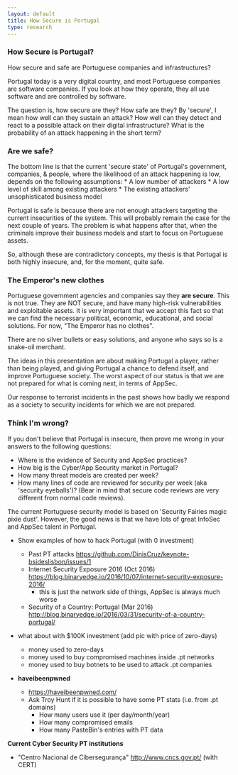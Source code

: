 ```yaml
---
layout: default
title: How Secure is Portugal
type: research
---
```


### How Secure is Portugal?

How secure and safe are Portuguese companies and infrastructures?

Portugal today is a very digital country, and most Portuguese companies are software companies. If you look at how they operate, they all use software and are controlled by software.

The question is, how secure are they? How safe are they? By 'secure', I mean how well can they sustain an attack? How well can they detect and react to a possible attack on their digital infrastructure? What is the probability of an attack happening in the short term?

### Are we safe?

The bottom line is that the current 'secure state' of Portugal's government, companies, & people, where the likelihood of an attack happening is low, depends on the following assumptions:
    * A low number of attackers
    * A low level of skill among existing attackers
    * The existing attackers' unsophisticated business model

Portugal is safe is because there are not enough attackers targeting the current insecurities of the system. This will probably remain the case for the next couple of years. The problem is what happens after that, when the criminals improve their business models and start to focus on Portuguese assets.

So, although these are contradictory concepts, my thesis is that Portugal is both highly insecure, and, for the moment, quite safe.

### The Emperor's new clothes

Portuguese government agencies and companies say they **are secure**. This is not true. They are NOT secure, and have many high-risk vulnerabilities and exploitable assets. It is very important that we accept this fact so that we can find the necessary political, economic, educational, and social solutions. For now, "The Emperor has no clothes".

There are no silver bullets or easy solutions, and anyone who says so is a snake-oil merchant.

The ideas in this presentation are about making Portugal a player, rather than being played, and giving Portugal a chance to defend itself, and improve Portuguese society. The worst aspect of our status is that we are not prepared for what is coming next, in terms of AppSec.  

Our response to terrorist incidents in the past shows how badly we respond as a society to security incidents for which we are not prepared.

### Think I'm wrong?

If you don't believe that Portugal is insecure, then prove me wrong in your answers to the following questions:
* Where is the evidence of Security and AppSec practices?
* How big is the Cyber/App Security market in Portugal?
* How many threat models are created per week?
* How many lines of code are reviewed for security per week (aka 'security eyeballs')? (Bear in mind that secure code reviews are very different from normal code reviews).

The current Portuguese security model is based on 'Security Fairies magic pixie dust'. However, the good news is that we have lots of great InfoSec and AppSec talent in Portugal.         





  * Show examples of how to hack Portugal (with 0 investment)
    * Past PT attacks https://github.com/DinisCruz/keynote-bsideslisbon/issues/1
    * Internet Security Exposure 2016 (Oct 2016) https://blog.binaryedge.io/2016/10/07/internet-security-exposure-2016/
      * this is just the network side of things, AppSec is always much worse
    * Security of a Country: Portugal (Mar 2016) http://blog.binaryedge.io/2016/03/31/security-of-a-country-portugal/
  * what about with $100K investment (add pic with price of zero-days)
    * money used to zero-days
    * money used to buy compromised machines inside .pt networks
    * money used to buy botnets to be used to attack .pt companies    


* **haveibeenpwned**

  * https://haveibeenpwned.com/  
  * Ask Troy Hunt if it is possible to have some PT stats (i.e. from .pt domains)
    * How many users use it (per day/month/year)
    * How many compromised emails
    * How many PasteBin's entries with PT data  


**Current Cyber Security PT institutions**

 * "Centro Nacional de Cibersegurança" http://www.cncs.gov.pt/ (with CERT)
